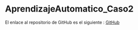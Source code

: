 # AprendizajeAutomatico_Caso2

El enlace al repositorio de GitHub es el siguiente : [GitHub](https://github.com/MiguelGG03/AprendizajeAutomatico_Caso2.git)
